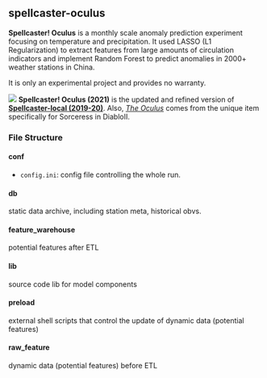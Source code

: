 ## spellcaster-oculus

**Spellcaster! Oculus** is a monthly scale anomaly prediction experiment focusing on temperature and precipitation. 
It used LASSO (L1 Regularization) to extract features from large amounts of circulation indicators and implement Random Forest to predict anomalies in 2000+ weather stations in China.

It is only an experimental project and provides no warranty.

![](https://raw.githubusercontent.com/Novarizark/spellcaster-oculus/main/db/oculus.jpg)
**Spellcaster! Oculus (2021)** is the updated and refined version of **[Spellcaster-local (2019-20)](https://github.com/Novarizark/spellcaster-local)**. Also, _[The Oculus](http://classic.battle.net/diablo2exp/items/normal/usorceress.shtml)_ comes from the unique item specifically for Sorceress in DiabloII.

### File Structure

#### conf

* `config.ini`: config file controlling the whole run.

#### db
static data archive, including station meta, historical obvs.

#### feature_warehouse
potential features after ETL

#### lib
source code lib for model components

#### preload
external shell scripts that control the update of dynamic data (potential features)

#### raw_feature
dynamic data (potential features) before ETL 

